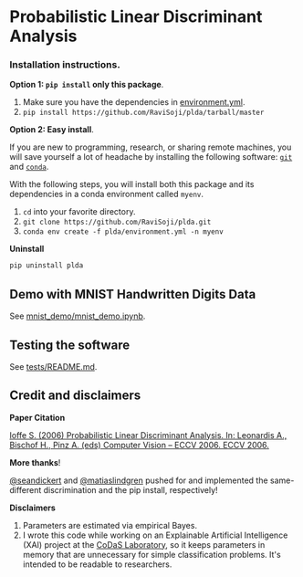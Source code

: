 # Probabilistic Linear Discriminant Analysis

### Installation instructions.

__Option 1: `pip install` only this package__.

1. Make sure you have the dependencies in [environment.yml](./environment.yml).
2. `pip install https://github.com/RaviSoji/plda/tarball/master`


__Option 2: Easy install__.

If you are new to programming, research, or sharing remote machines, 
 you will save yourself a lot of headache by installing the following software:
 [`git`](https://git-scm.com/downloads) and 
 [`conda`](https://github.com/conda/conda).

With the following steps, 
 you will install both this package and its dependencies in a conda 
 environment called `myenv`.

1. `cd` into your favorite directory.
2. `git clone https://github.com/RaviSoji/plda.git`
3. `conda env create -f plda/environment.yml -n myenv`

__Uninstall__

```bash
pip uninstall plda
```

## Demo with MNIST Handwritten Digits Data

See [mnist_demo/mnist_demo.ipynb](./mnist_demo/mnist_demo.ipynb).

## Testing the software

See [tests/README.md](./tests/README.md).

## Credit and disclaimers

__Paper Citation__

[Ioffe S. (2006) Probabilistic Linear Discriminant Analysis. 
 In: Leonardis A., Bischof H., Pinz A. (eds) Computer Vision – ECCV 2006. 
 ECCV 2006.](ioffe2006plda.pdf)

__More thanks__!

[@seandickert](https://github.com/seandickert) and 
 [@matiaslindgren](https://github.com/matiaslindgren) pushed for and 
 implemented the same-different discrimination and the pip install, 
 respectively!

__Disclaimers__

1. Parameters are estimated via empirical Bayes.
2. I wrote this code while working on an Explainable Artificial Intelligence 
    (XAI) project at the 
    [CoDaS Laboratory](http://shaftolab.com/people.html), 
    so it keeps parameters in memory that are unnecessary for simple 
    classification problems.
   It's intended to be readable to researchers.
